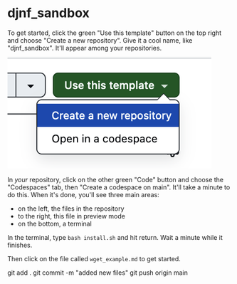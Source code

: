 # djnf_sandbox

To get started, click the green "Use this template" button on the top right and choose "Create a new repository". Give it a cool name, like "djnf_sandbox". It'll appear among your repositories.

![use this template](template.png)

In _your_ repository, click on the other green "Code" button and choose the "Codespaces" tab, then "Create a codespace on main". It'll take a minute to do this. When it's done, you'll see three main areas: 

* on the left, the files in the repository
* to the right, this file in preview mode
* on the bottom, a terminal

In the terminal, type `bash install.sh` and hit return. Wait a minute while it finishes.

Then click on the file called `wget_example.md` to get started.

git add . 
git commit -m "added new files" 
git push origin main




